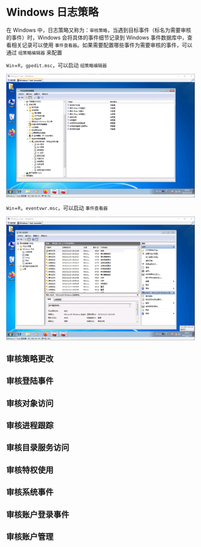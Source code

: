 # Windows 日志策略

在 Windows 中，日志策略又称为：` 审核策略 `，当遇到目标事件（标名为需要审核的事件）时，Windows 会将具体的事件细节记录到 Windows 事件数据库中，查看相关记录可以使用 ` 事件查看器 `。如果需要配置哪些事件为需要审核的事件，可以通过 ` 组策略编辑器 ` 来配置

`Win`+`R`，`gpedit.msc`，可以启动 ` 组策略编辑器 `

![启动组策略编辑器](img/image_20231120-202029.png)

`Win`+`R`，`eventvwr.msc`，可以启动 ` 事件查看器 `

![启动事件查看器](img/image_20231120-202055.png)

## 审核策略更改

## 审核登陆事件

## 审核对象访问

## 审核进程跟踪

## 审核目录服务访问

## 审核特权使用

## 审核系统事件

## 审核账户登录事件

## 审核账户管理

